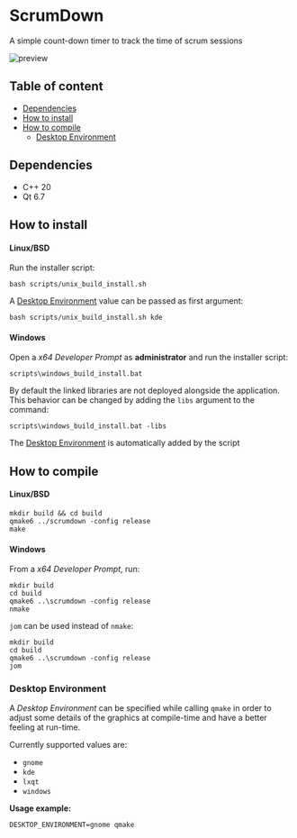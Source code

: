 # ScrumDown

A simple count-down timer to track the time of scrum sessions

![preview](https://raw.githubusercontent.com/elB4RTO/screenshots/main/ScrumDown/preview.gif)

## Table of content

- [Dependencies](#dependencies)
- [How to install](#how-to-install)
- [How to compile](#how-to-compile)
  - [Desktop Environment](#desktop-environment)

## Dependencies

- C++ 20
- Qt 6.7

## How to install

#### Linux/BSD

Run the installer script:

```
bash scripts/unix_build_install.sh
```

A [Desktop Environment](#desktop-environment) value can be passed as first argument:

```
bash scripts/unix_build_install.sh kde
```

#### Windows

Open a *x64 Developer Prompt* as **administrator** and run the installer script:

```
scripts\windows_build_install.bat
```

By default the linked libraries are not deployed alongside the application.
This behavior can be changed by adding the `libs` argument to the command:

```
scripts\windows_build_install.bat -libs
```

The [Desktop Environment](#desktop-environment) is automatically added by the script

## How to compile

#### Linux/BSD

```
mkdir build && cd build
qmake6 ../scrumdown -config release
make
```

#### Windows

From a *x64 Developer Prompt*, run:

```
mkdir build
cd build
qmake6 ..\scrumdown -config release
nmake
```

`jom` can be used instead of `nmake`:

```
mkdir build
cd build
qmake6 ..\scrumdown -config release
jom
```

### Desktop Environment

A _Desktop Environment_ can be specified while calling `qmake` in order to adjust some details of the graphics at compile-time and have a better feeling at run-time.

Currently supported values are:

- `gnome`
- `kde`
- `lxqt`
- `windows`

**Usage example:**

```
DESKTOP_ENVIRONMENT=gnome qmake
```
